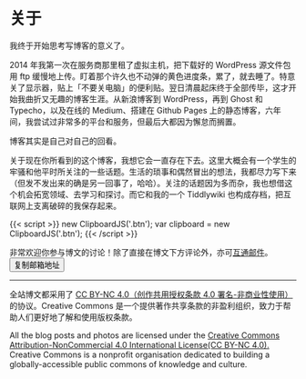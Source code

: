 # 关于


我终于开始思考写博客的意义了。

2014 年我第一次在服务商那里租了虚拟主机，把下载好的 WordPress 源文件包用 ftp 缓慢地上传。盯着那个许久也不动弹的黄色进度条，累了，就去睡了。特意关了显示器，贴上「不要关电脑」的便利贴。翌日清晨起床终于全部传毕，这才开始我曲折又无趣的博客生涯。从新浪博客到 WordPress，再到 Ghost 和 Typecho，以及在线的 Medium、搭建在 Github Pages 上的静态博客，六年间，我尝试过非常多的平台和服务，但最后大都因为懈怠而搁置。

博客其实是自己对自己的回看。

关于现在你所看到的这个博客，我想它会一直存在下去。这里大概会有一个学生的牢骚和他平时所关注的一些话题。生活的琐事和偶然冒出的想法，我都尽力写下来（但发不发出来的确是另一回事了，哈哈）。关注的话题因为多而杂，我也想借这个机会拓宽领域、去学习和探讨。而它和我的一个 Tiddlywiki 也构成存档，把互联网上支离破碎的我保存起来。

{{< script >}}
new ClipboardJS('.btn'); var clipboard = new ClipboardJS('.btn');
{{< /script >}}

非常欢迎你参与博文的讨论！除了直接在博文下方评论外，亦可[互通邮件](mailto:fanrongbin0201@gmail.com)。<button class="btn" data-clipboard-text="fanrongbin0201@gmail.com">复制邮箱地址</button>

---

全站博文都采用了 [CC BY-NC 4.0（创作共用授权条款 4.0 署名-非商业性使用）](ttps://creativecommons.org/licenses/by-nc/4.0)的协议。Creative Commons 是一个提供著作共享条款的非盈利组织，致力于帮助人们更好地了解和使用版权条款。

All the blog posts and photos are licensed under the [Creative Commons Attribution-NonCommercial 4.0 International License(CC BY-NC 4.0).](https://creativecommons.org/licenses/by-nc/4.0) Creative Commons is a nonprofit organisation dedicated to building a globally-accessible public commons of knowledge and culture.
